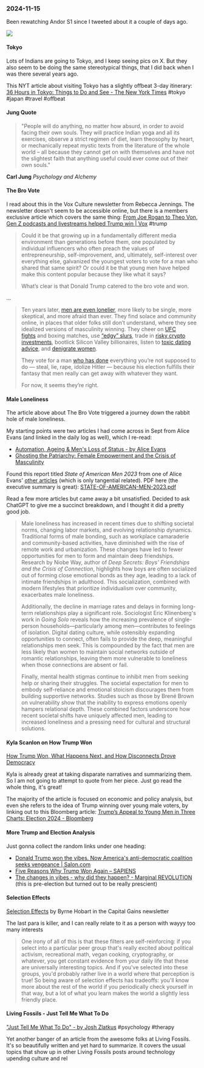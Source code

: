 ### 2024-11-15

Been rewatching Andor S1 since I tweeted about it a couple of days ago.

![](https://x.com/debugjois/status/1856231275276751042)

#### Tokyo
Lots of Indians are going to Tokyo, and I keep seeing pics on X. But they also seem to be doing the same stereotypical things, that I did back when I was there several years ago.

This NYT article about visiting Tokyo has a slightly offbeat 3-day itinerary: [36 Hours in Tokyo: Things to Do and See - The New York Times](https://www.nytimes.com/interactive/2023/04/06/travel/things-to-do-tokyo.html) #tokyo #japan #travel #offbeat

#### Jung Quote

> "People will do anything, no matter how absurd, in order to avoid facing their own souls. They will practice Indian yoga and all its exercises, observe a strict regimen of diet, learn theosophy by heart, or mechanically repeat mystic texts from the literature of the whole world – all because they cannot get on with themselves and have not the slightest faith that anything useful could ever come out of their own souls."

**Carl Jung**
_Psychology and Alchemy_
#### The Bro Vote
I read about this in the Vox Culture newsletter from Rebecca Jennings. The newsletter doesn't seem to be accessible online, but there is a members exclusive article which covers the same thing: [From Joe Rogan to Theo Von, Gen Z podcasts and livestreams helped Trump win | Vox](https://www.vox.com/culture/383364/gen-z-podcasts-trump-win-joe-rogan-bros) #trump 

> Could it be that growing up in a fundamentally different media environment than generations before them, one populated by individual influencers who often preach the values of entrepreneurship, self-improvement, and, ultimately, self-interest over everything else, galvanized the youngest voters to vote for a man who shared that same spirit? Or could it be that young men have helped make this content popular because they like what it says?
> 
> What’s clear is that Donald Trump catered to the bro vote and won.

…

> Ten years later, [men are even lonelier](https://link.vox.com/click/37448965.59340/aHR0cHM6Ly93d3cubnl0aW1lcy5jb20vMjAyNC8xMC8yMS9vcGluaW9uL3RydW1wLWdlbi16LW1lbi1oYXJyaXMuaHRtbD91ZWlkPTdhYWFiZjBkNzE5MzNmOTc2YzU1YjBmNGIxYmQ5Zjg4/62e73e4945ad6bf6110e6176Bf708c7bf), more likely to be single, more skeptical, and more afraid than ever. They find solace and community online, in places that older folks still don’t understand, where they see idealized versions of masculinity winning. They cheer on [UFC fights](https://link.vox.com/click/37448965.59340/aHR0cHM6Ly93d3cudm94LmNvbS9zcG9ydHMvMzU3OTg0L3VmYy0zMDMtZmlnaHQtdHJ1bXAtbWFnYS1wZXJpZXJhLXByb2NoYXprYT91ZWlkPTdhYWFiZjBkNzE5MzNmOTc2YzU1YjBmNGIxYmQ5Zjg4/62e73e4945ad6bf6110e6176B28cfd16b) and boxing matches, use [“edgy” slurs](https://archive.ph/RZtsp#selection-1229.0-1242.0), trade in [risky crypto investments](https://link.vox.com/click/37448965.59340/aHR0cHM6Ly93d3cudm94LmNvbS9tb25leS8zNzE1OTcvY3J5cHRvLXBvbGl0aWNzLXNwZW5kaW5nLTIwMjQtZWxlY3Rpb25zLXRydW1wP3VlaWQ9N2FhYWJmMGQ3MTkzM2Y5NzZjNTViMGY0YjFiZDlmODg/62e73e4945ad6bf6110e6176B629572cf), bootlick Silicon Valley billionaires, listen to [toxic dating advice](https://link.vox.com/click/37448965.59340/aHR0cHM6Ly93d3cudm94LmNvbS9jdWx0dXJlLzIzOTc4MzI1L2RhdGluZy1hZHZpY2Utc2hlcmEtc2V2ZW4tdGlrdG9rLXNwcmlua2xlLXNwcmlua2xlP3VlaWQ9N2FhYWJmMGQ3MTkzM2Y5NzZjNTViMGY0YjFiZDlmODg/62e73e4945ad6bf6110e6176B0a054873), and [denigrate women](https://link.vox.com/click/37448965.59340/aHR0cHM6Ly93d3cudm94LmNvbS90aGUtZ29vZHMvMjMzMTg4NjEvYW5kcmV3LXRhdGUtdGlrdG9rLWluc3RhZ3JhbS15b3V0dWJlLWJhbm5lZD91ZWlkPTdhYWFiZjBkNzE5MzNmOTc2YzU1YjBmNGIxYmQ5Zjg4/62e73e4945ad6bf6110e6176B32fe9386).
> 
> They vote for a man [who has done](https://link.vox.com/click/37448965.59340/aHR0cHM6Ly94LmNvbS9UYWxiZXJ0U3dhbi9zdGF0dXMvMTg1NDAxODM5MDgwNjkyMTMxNT91ZWlkPTdhYWFiZjBkNzE5MzNmOTc2YzU1YjBmNGIxYmQ5Zjg4/62e73e4945ad6bf6110e6176B75926e7f) everything you’re not supposed to do — steal, lie, rape, idolize Hitler — because his election fulfills their fantasy that men really can get away with whatever they want.
>
> For now, it seems they’re right.

#### Male Loneliness
The article above about The Bro Vote triggered a journey down the rabbit hole of male loneliness. 

My starting points were two articles I had come across in Sept from Alice Evans (and linked in the daily log as well), which I re-read:

- [Automation, Ageing & Men's Loss of Status - by Alice Evans](https://www.ggd.world/p/automation-ageing-and-mens-loss-of)
- [Ghosting the Patriarchy: Female Empowerment and the Crisis of Masculinity](https://www.ggd.world/p/ghosting-the-patriarchy-female-empowerment)

Found this report titled _State of American Men 2023_ from one of Alice Evans' [other articles](https://www.ggd.world/p/why-is-fertility-collapsing-globally) (which is only tangential related). PDF here (the executive summary is great): [STATE-OF-AMERICAN-MEN-2023.pdf](https://www.equimundo.org/wp-content/uploads/2023/05/STATE-OF-AMERICAN-MEN-2023.pdf)

Read a few more articles but came away a bit unsatisfied. Decided to ask ChatGPT to give me a succinct breakdown, and I thought it did a pretty good job.

> Male loneliness has increased in recent times due to shifting societal norms, changing labor markets, and evolving relationship dynamics. Traditional forms of male bonding, such as workplace camaraderie and community-based activities, have diminished with the rise of remote work and urbanization. These changes have led to fewer opportunities for men to form and maintain deep friendships. Research by Niobe Way, author of _Deep Secrets: Boys’ Friendships and the Crisis of Connection_, highlights how boys are often socialized out of forming close emotional bonds as they age, leading to a lack of intimate friendships in adulthood. This socialization, combined with modern lifestyles that prioritize individualism over community, exacerbates male loneliness.
> 
> Additionally, the decline in marriage rates and delays in forming long-term relationships play a significant role. Sociologist Eric Klinenberg's work in _Going Solo_ reveals how the increasing prevalence of single-person households—particularly among men—contributes to feelings of isolation. Digital dating culture, while ostensibly expanding opportunities to connect, often fails to provide the deep, meaningful relationships men seek. This is compounded by the fact that men are less likely than women to maintain social networks outside of romantic relationships, leaving them more vulnerable to loneliness when those connections are absent or fail.
> 
> Finally, mental health stigmas continue to inhibit men from seeking help or sharing their struggles. The societal expectation for men to embody self-reliance and emotional stoicism discourages them from building supportive networks. Studies such as those by Brené Brown on vulnerability show that the inability to express emotions openly hampers relational depth. These combined factors underscore how recent societal shifts have uniquely affected men, leading to increased loneliness and a pressing need for cultural and structural solutions.

#### Kyla Scanlon on How Trump Won
[How Trump Won, What Happens Next, and How Disconnects Drove Democracy](https://kyla.substack.com/p/how-trump-won-what-happens-next-and)

Kyla is already great at taking disparate narratives and summarizing them. So I am not going to attempt to quote from her piece. Just go read the whole thing, it's great!

The majority of the article is focused on economic and policy analysis, but even she refers to the idea of Trump winning over young male voters, by linking out to this Bloomberg article: [Trump’s Appeal to Young Men in Three Charts: Election 2024 - Bloomberg](https://www.bloomberg.com/opinion/articles/2024-11-07/trump-s-appeal-to-young-men-in-three-charts-election-2024)

#### More Trump and Election Analysis
Just gonna collect the random links under one heading:

- [Donald Trump won the vibes. Now America's anti-democratic coalition seeks vengeance   | Salon.com](https://www.salon.com/2024/11/06/donald-won-the-vibes-now-americas-anti-democratic-coalition-seeks-vengeance/)
- [Five Reasons Why Trump Won Again – SAPIENS](https://www.sapiens.org/culture/why-many-americans-voted-for-trump-again/)
- [The changes in vibes - why did they happen? - Marginal REVOLUTION](https://marginalrevolution.com/marginalrevolution/2024/07/the-changes-in-vibes-why-did-they-happen.html) (this is pre-election but turned out to be really prescient)

#### Selection Effects
[Selection Effects](https://capitalgains.thediff.co/p/selection-effects) by Byrne Hobart in the Capital Gains newsletter

The last para is killer, and I can really relate to it as a person with wayyy too many interests

> One irony of all of this is that these filters are self-reinforcing: if you select into a particular peer group that's really excited about political activism, recreational math, vegan cooking, cryptography, or whatever, you get constant evidence from your daily life that these are universally interesting topics. And if you've selected into these groups, you'd probably rather live in a world where that perception is true! So being aware of selection effects has tradeoffs: you'll know more about the rest of the world if you periodically check yourself in that way, but a lot of what you learn makes the world a slightly less friendly place.

#### Living Fossils - Just Tell Me What To Do
["Just Tell Me What To Do" - by Josh Zlatkus](https://thelivingfossils.substack.com/p/just-tell-me-what-to-do) #psychology #therapy 

Yet another banger of an article from the awesome folks at Living Fossils. It's so beautifully written and yet hard to summarize. It covers the usual topics that show up in other Living Fossils posts around technology upending culture and rel

